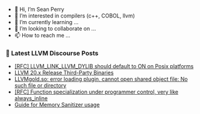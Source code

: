 - 👋 Hi, I’m Sean Perry
- 👀 I’m interested in compilers (c++, COBOL, llvm)
- 🌱 I’m currently learning ...
- 💞️ I’m looking to collaborate on ...
- 📫 How to reach me ...

<!---
s66perry/s66perry is a ✨ special ✨ repository because its `README.md` (this file) appears on your GitHub profile.
You can click the Preview link to take a look at your changes.
--->
### 📕 Latest LLVM Discourse Posts

<!-- DISCOURSE-LLVM:START -->
- [[RFC] LLVM_LINK_LLVM_DYLIB should default to ON on Posix platforms](https://discourse.llvm.org/t/rfc-llvm-link-llvm-dylib-should-default-to-on-on-posix-platforms/85908?page=3#post_59)
- [LLVM 20.x Release Third-Party Binaries](https://discourse.llvm.org/t/llvm-20-x-release-third-party-binaries/84366?page=2#post_25)
- [LLVMgold.so: error loading plugin, cannot open shared object file: No such file or directory](https://discourse.llvm.org/t/llvmgold-so-error-loading-plugin-cannot-open-shared-object-file-no-such-file-or-directory/86858#post_3)
- [[RFC] Function specialization under programmer control, very like always_inline](https://discourse.llvm.org/t/rfc-function-specialization-under-programmer-control-very-like-always-inline/86851#post_8)
- [Guide for Memory Sanitizer usage](https://discourse.llvm.org/t/guide-for-memory-sanitizer-usage/86796#post_2)
<!-- DISCOURSE-LLVM:END -->

